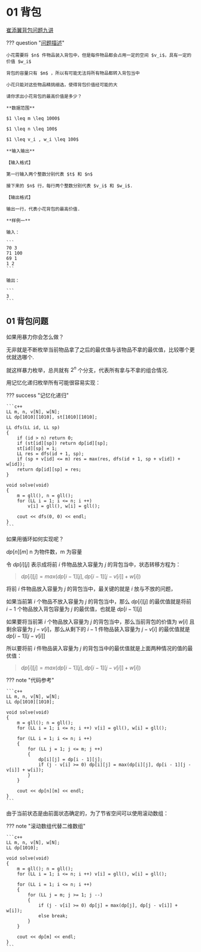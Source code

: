 # 01 背包

[崔添翼背包问题九讲](https://github.com/tianyicui/pack)

??? question "[问题描述](https://www.luogu.com.cn/problem/P1048)"

    小花需要将 $n$ 件物品装入背包中，但是每件物品都会占用一定的空间 $v_i$，具有一定的价值 $w_i$

    背包的容量只有 $m$ ，所以有可能无法将所有物品都转入背包当中

    小花只能对这些物品精挑细选，使得背包价值经可能的大

    请你求出小花背包的最高价值是多少？

    **数据范围**

    $1 \leq m \leq 1000$

    $1 \leq n \leq 100$

    $1 \leq v_i , w_i \leq 100$

    **输入输出**

    【输入格式】

    第一行输入两个整数分别代表 $t$ 和 $n$

    接下来的 $n$ 行，每行两个整数分别代表 $v_i$ 和 $w_i$.

    【输出格式】

    输出一行，代表小花背包的最高价值.

    **样例一**

    输入：

    ```
    70 3
    71 100
    69 1
    1 2
    ```

    输出：

    ```
    3
    ```

## 01 背包问题

如果用暴力你会怎么做？

无非就是不断枚举当前物品拿了之后的最优值与该物品不拿的最优值，比较哪个更优就选哪个.

就这样暴力枚举，总共就有 $2 ^ n$ 个分支，代表所有拿与不拿的组合情况.

用记忆化递归枚举所有可能很容易实现：

??? success "记忆化递归"

    ```c++
    LL m, n, v[N], w[N];
    LL dp[1010][1010], st[1010][1010];

    LL dfs(LL id, LL sp)
    {
        if (id > n) return 0;
        if (st[id][sp]) return dp[id][sp];
        st[id][sp] = 1;
        LL res = dfs(id + 1, sp);
        if (sp + v[id] <= m) res = max(res, dfs(id + 1, sp + v[id]) + w[id]);
        return dp[id][sp] = res;
    }

    void solve(void)
    {
        m = gll(), n = gll();
        for (LL i = 1; i <= n; i ++)
            v[i] = gll(), w[i] = gll();

        cout << dfs(0, 0) << endl;
    }
    ```

如果用循环如何实现呢？

$dp[n][m]$ n 为物件数，m 为容量

令 $dp[i][j]$ 表示成将前 $i$ 件物品放入容量为 $j$ 的背包当中，状态转移方程为：

> $dp[i][j] = max(dp[i - 1][j], dp[i - 1][j - v[i]] + w[i])$

将前 $i$ 件物品放入容量为 $j$ 的背包当中，最关键的就是 $i$ 放与不放的问题，

如果当前第 $i$ 个物品不放入容量为 $j$ 的背包当中，那么 $dp[i][j]$ 的最优值就是将前 $i - 1$ 个物品放入背包容量为 $j$ 的最优值，也就是 $dp[i - 1][j]$

如果要将当前第 $i$ 个物品放入容量为 $j$ 的背包当中，那么当前背包的价值为 $w[i]$ 且剩余容量为 $j - v[i]$，那么从剩下的 $i-1$ 件物品装入容量为 $j - v[i]$ 的最优值就是 $dp[i - 1][j - v[i]]$

所以要将前 $i$ 件物品装入容量为 $j$ 的背包当中的最优值就是上面两种情况的值的最优值：

> $dp[i][j] = max(dp[i - 1][j], dp[i - 1][j - v[i]] + w[i])$

??? note "代码参考"

    ```c++
    LL m, n, v[N], w[N];
    LL dp[1010][1010];

    void solve(void)
    {
        m = gll(); n = gll();
        for (LL i = 1; i <= n; i ++) v[i] = gll(), w[i] = gll();

        for (LL i = 1; i <= n; i ++)
        {
            for (LL j = 1; j <= m; j ++)
            {
                dp[i][j] = dp[i - 1][j];
                if (j - v[i] >= 0) dp[i][j] = max(dp[i][j], dp[i - 1][j - v[i]] + w[i]);
            }
        }

        cout << dp[n][m] << endl;
    }
    ```

由于当前状态是由前面状态确定的，为了节省空间可以使用滚动数组：

??? note "滚动数组代替二维数组"

    ```c++
    LL m, n, v[N], w[N];
    LL dp[1010];

    void solve(void)
    {
        m = gll(); n = gll();
        for (LL i = 1; i <= n; i ++) v[i] = gll(), w[i] = gll();

        for (LL i = 1; i <= n; i ++)
        {
            for (LL j = m; j >= 1; j --)
            {
                if (j - v[i] >= 0) dp[j] = max(dp[j], dp[j - v[i]] + w[i]);
                else break;
            }
        }

        cout << dp[m] << endl;
    }
    ```
